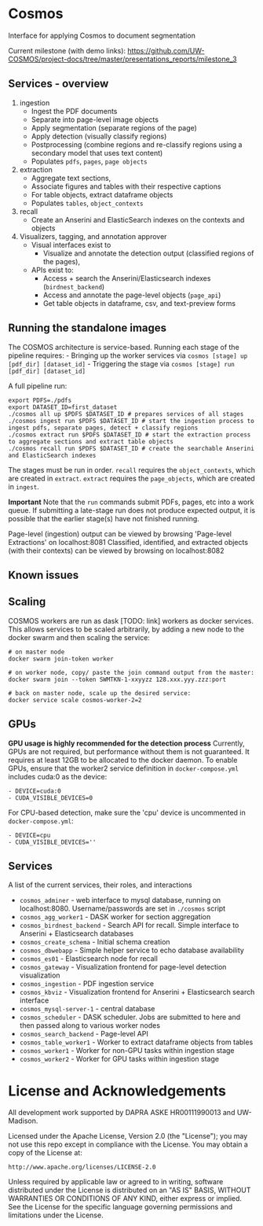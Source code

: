 # Cosmos
Interface for applying Cosmos to document segmentation

Current milestone (with demo links): https://github.com/UW-COSMOS/project-docs/tree/master/presentations_reports/milestone_3

## Services - overview
1. ingestion
    - Ingest the PDF documents
    - Separate into page-level image objects
    - Apply segmentation (separate regions of the page)
    - Apply detection (visually classify regions)
    - Postprocessing (combine regions and re-classify regions using a secondary model that uses text content)
    - Populates `pdfs`, `pages`, `page objects`
2. extraction
    - Aggregate text sections, 
    - Associate figures and tables with their respective captions
    - For table objects, extract dataframe objects
    - Populates `tables`, `object_contexts`
3. recall
    - Create an Anserini and ElasticSearch indexes on the contexts and objects
4. Visualizers, tagging, and annotation approver
    - Visual interfaces exist to 
        - Visualize and annotate the detection output (classified regions of the pages),
    - APIs exist to:
        - Access + search the Anserini/Elasticsearch indexes (`birdnest_backend`)
        - Access and annotate the page-level objects (`page_api`)
        - Get table objects in dataframe, csv, and text-preview forms

## Running the standalone images
The COSMOS architecture is service-based. Running each stage of the pipeline requires: 
    - Bringing up the worker services via `cosmos [stage] up [pdf_dir] [dataset_id]`
    - Triggering the stage via `cosmos [stage] run [pdf_dir] [dataset_id]`

A full pipeline run:
  ```
  export PDFS=./pdfs
  export DATASET_ID=first_dataset
  ./cosmos all up $PDFS $DATASET_ID # prepares services of all stages
  ./cosmos ingest run $PDFS $DATASET_ID # start the ingestion process to ingest pdfs, separate pages, detect + classify regions 
  ./cosmos extract run $PDFS $DATASET_ID # start the extraction process to aggregate sections and extract table objects
  ./cosmos recall run $PDFS $DATASET_ID # create the searchable Anserini and ElasticSearch indexes
  ```

The stages must be run in order. `recall` requires the `object_contexts`, which
are created in `extract`. `extract` requires the `page_objects`, which are
created in `ingest`.

**Important** Note that the `run` commands submit PDFs, pages, etc into a work
queue. If submitting a late-stage run does not produce expected output, it is
possible that the earlier stage(s) have not finished running.

Page-level (ingestion) output can be viewed by browsing 'Page-level Extractions' on localhost:8081
Classified, identified, and extracted objects (with their contexts) can be viewed by browsing on localhost:8082


## Known issues

## Scaling
COSMOS workers are run as dask [TODO: link] workers as docker services. This
allows services to be scaled arbitrarily, by adding a new node to the docker
swarm and then scaling the service:

```
# on master node
docker swarm join-token worker

# on worker node, copy/ paste the join command output from the master:
docker swarm join --token SWMTKN-1-xxyyzz 128.xxx.yyy.zzz:port

# back on master node, scale up the desired service:
docker service scale cosmos-worker-2=2

```

## GPUs
**GPU usage is highly recommended for the detection process**
Currently, GPUs are not required, but performance without them is not
guaranteed. It requires at least 12GB to be allocated to the docker daemon. To
enable GPUs, ensure that the worker2 service definition in `docker-compose.yml`
includes cuda:0 as the device:
```
- DEVICE=cuda:0
- CUDA_VISIBLE_DEVICES=0
```

For CPU-based detection, make sure the 'cpu' device is uncommented in `docker-compose.yml`:

```
- DEVICE=cpu
- CUDA_VISIBLE_DEVICES=''
```


## Services
A list of the current services, their roles, and interactions

- `cosmos_adminer` - web interface to mysql database, running on localhost:8080. Username/passwords are set in `./cosmos` script
- `cosmos_agg_worker1` - DASK worker for section aggregation
- `cosmos_birdnest_backend` - Search API for recall. Simple interface to Anserini + Elasticsearch databases
- `cosmos_create_schema` - Initial schema creation
- `cosmos_dbwebapp` - Simple helper service to echo database availability
- `cosmos_es01` - Elasticsearch node for recall
- `cosmos_gateway` - Visualization frontend for page-level detection visualization 
- `cosmos_ingestion` - PDF ingestion service
- `cosmos_kbviz` - Visualization frontend for Anserini + Elasticsearch search interface
- `cosmos_mysql-server-1` - central database
- `cosmos_scheduler` - DASK scheduler. Jobs are submitted to here and then passed along to various worker nodes
- `cosmos_search_backend` - Page-level API
- `cosmos_table_worker1` - Worker to extract dataframe objects from tables
- `cosmos_worker1` - Worker for non-GPU tasks within ingestion stage
- `cosmos_worker2` - Worker for GPU tasks within ingestion stage

# License and Acknowledgements
All development work supported by DAPRA ASKE HR00111990013 and UW-Madison.

Licensed under the Apache License, Version 2.0 (the "License");
you may not use this repo except in compliance with the License.
You may obtain a copy of the License at:

    http://www.apache.org/licenses/LICENSE-2.0

Unless required by applicable law or agreed to in writing, software
distributed under the License is distributed on an "AS IS" BASIS,
WITHOUT WARRANTIES OR CONDITIONS OF ANY KIND, either express or implied.
See the License for the specific language governing permissions and
limitations under the License.
